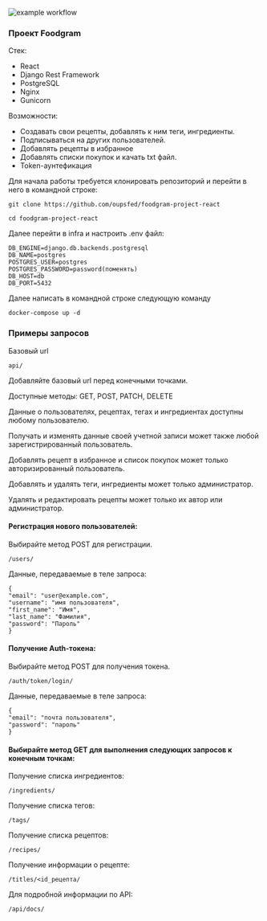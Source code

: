 ![example workflow](https://github.com/oupsfed/foodgram-project-react/actions/workflows/main.yml/badge.svg)

### Проект Foodgram
Стек:
- React
- Django Rest Framework
- PostgreSQL
- Nginx
- Gunicorn

Возможности:
- Создавать свои рецепты, добавлять к ним теги, ингредиенты.
- Подписываться на других пользователей.
- Добавлять рецепты в избранное
- Добавлять списки покупок и качать txt файл.
- Token-аунтефикация

Для начала работы требуется клонировать репозиторий и перейти в него в командной строке:

```
git clone https://github.com/oupsfed/foodgram-project-react
```

```
cd foodgram-project-react
```

Далее перейти в infra и настроить .env файл:

```
DB_ENGINE=django.db.backends.postgresql
DB_NAME=postgres
POSTGRES_USER=postgres
POSTGRES_PASSWORD=password(поменять)
DB_HOST=db
DB_PORT=5432
```

Далее написать в командной строке следующую команду

```
docker-compose up -d
```


### Примеры запросов
Базовый url
```
api/
```
Добавляйте базовый url перед конечными точками.

Доступные методы: GET, POST, PATCH, DELETE

Данные о пользователях, рецептах, тегах и ингредиентах доступны любому пользователю.


Получать и изменять данные своей учетной записи может также любой зарегистрированный пользователь.

Добавлять рецепт в избранное и список покупок может только авторизированный пользователь.

Добавлять и удалять теги, ингредиенты может только администратор.

Удалять и редактировать рецепты может только их автор или администратор.


#### Регистрация нового пользователей:

Выбирайте метод POST для регистрации.
```
/users/
```
Данные, передаваемые в теле запроса:
```
{
"email": "user@example.com",
"username": "имя пользователя",
"first_name": "Имя",
"last_name": "Фамилия",
"password": "Пароль"
}
```

#### Получение Auth-токена:

Выбирайте метод POST для получения токена.
```
/auth/token/login/
```
Данные, передаваемые в теле запроса:
```
{
"email": "почта пользователя",
"password": "пароль"
}
```

#### Выбирайте метод GET для выполнения следующих запросов к конечным точкам:
Получение списка ингредиентов:
```
/ingredients/
```
Получение списка тегов:
```
/tags/
```
Получение списка рецептов:
```
/recipes/
```
Получение информации о рецепте:
```
/titles/<id_рецепта/
```
Для подробной информации по API:
```
/api/docs/
```

